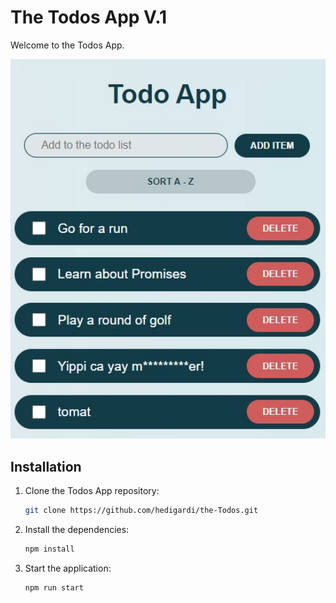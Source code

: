 # The Todos App V.1
Welcome to the Todos App.

<img src="https://github.com/hedigardi/the-Todos/blob/main/src/assets/images/website.jpg" alt="The Todos App" width="650px">

## Installation
1. Clone the Todos App repository:
   ```bash
   git clone https://github.com/hedigardi/the-Todos.git
    ```
2. Install the dependencies:
   ```bash
   npm install
    ```
3. Start the application:
   ```bash
   npm run start
    ```